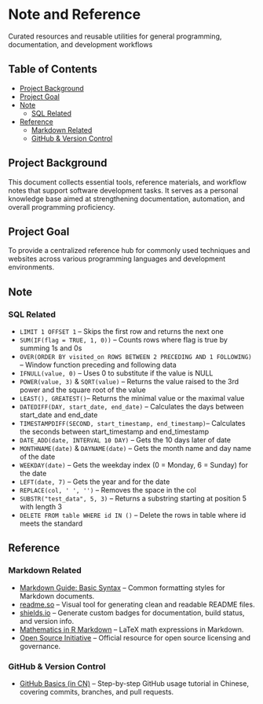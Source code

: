 # Note and Reference
Curated resources and reusable utilities for general programming, documentation, and development workflows

## Table of Contents
- [Project Background](#project-background)
- [Project Goal](#project-goal)
- [Note](#note)
  - [SQL Related](#sql-related)
- [Reference](#reference)
  - [Markdown Related](#markdown-related)
  - [GitHub & Version Control](#github--version-control)

## Project Background
This document collects essential tools, reference materials, and workflow notes that support software development tasks. It serves as a personal knowledge base aimed at strengthening documentation, automation, and overall programming proficiency.

## Project Goal
To provide a centralized reference hub for commonly used techniques and websites across various programming languages and development environments.

## Note

### SQL Related
- `LIMIT 1 OFFSET 1` – Skips the first row and returns the next one
- `SUM(IF(flag = TRUE, 1, 0))` – Counts rows where flag is true by summing 1s and 0s
- `OVER(ORDER BY visited_on ROWS BETWEEN 2 PRECEDING AND 1 FOLLOWING)` – Window function preceding and following data
- `IFNULL(value, 0)` – Uses 0 to substitute if the value is NULL
- `POWER(value, 3)` & `SQRT(value)` – Returns the value raised to the 3rd power and the square root of the value
- `LEAST(), GREATEST()`– Returns the minimal value or the maximal value
- `DATEDIFF(DAY, start_date, end_date)` – Calculates the days between start_date and end_date
- `TIMESTAMPDIFF(SECOND, start_timestamp, end_timestamp)`– Calculates the seconds between start_timestamp and end_timestamp
- `DATE_ADD(date, INTERVAL 10 DAY)` – Gets the 10 days later of date
- `MONTHNAME(date)` & `DAYNAME(date)` – Gets the month name and day name of the date
- `WEEKDAY(date)` – Gets the weekday index (0 = Monday, 6 = Sunday) for the date
- `LEFT(date, 7)` – Gets the year and for the date
- `REPLACE(col, ' ', '')` – Removes the space in the col
- `SUBSTR("test_data", 5, 3)` – Returns a substring starting at position 5 with length 3
- `DELETE FROM table WHERE id IN ()` – Delete the rows in table where id meets the standard

## Reference

### Markdown Related
- [Markdown Guide: Basic Syntax](https://www.markdownguide.org/basic-syntax/) – Common formatting styles for Markdown documents.
- [readme.so](https://readme.so) – Visual tool for generating clean and readable README files.
- [shields.io](https://shields.io) – Generate custom badges for documentation, build status, and version info.
- [Mathematics in R Markdown](https://rpruim.github.io/s341/S19/from-class/MathinRmd.html) – LaTeX math expressions in Markdown.
- [Open Source Initiative](https://opensource.org) – Official resource for open source licensing and governance.

### GitHub & Version Control
- [GitHub Basics (in CN)](https://blog.csdn.net/u011296485/article/details/83717493) – Step-by-step GitHub usage tutorial in Chinese, covering commits, branches, and pull requests.
